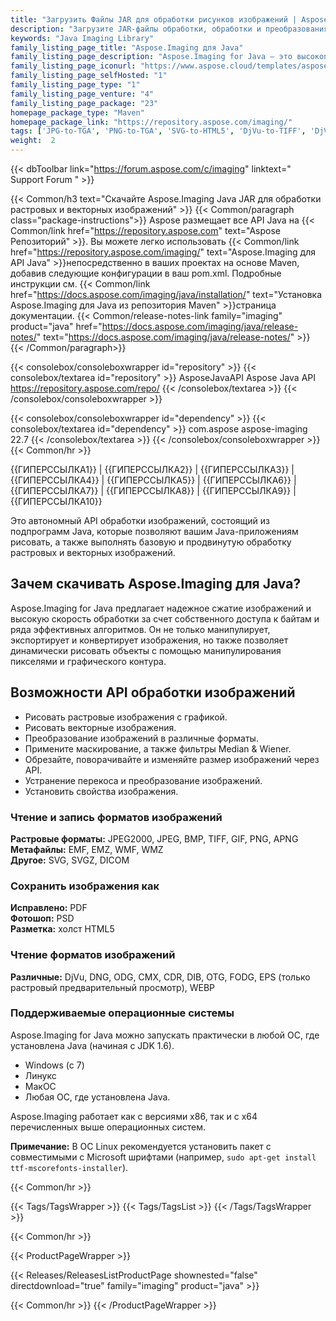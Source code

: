 ```yaml
---
title: "Загрузить Файлы JAR для обработки рисунков изображений | Aspose.Imaging"
description: "Загрузите JAR-файлы обработки, обработки и преобразования изображений. Поддерживает маскирование, фильтры, выравнивание, матричное преобразование, формы, сглаживание и векторы."
keywords: "Java Imaging Library"
family_listing_page_title: "Aspose.Imaging для Java"
family_listing_page_description: "Aspose.Imaging for Java — это высокопроизводительный и хорошо документированный API обработки изображений, который предоставляет разработчикам наиболее гибкую группу процедур обработки изображений для создания, обработки, сохранения и преобразования изображений в своих приложениях Java без необходимости использования редактора изображений. ."
family_listing_page_iconurl: "https://www.aspose.cloud/templates/aspose/App_Themes/V3/images/imaging/272x272/aspose_imaging-for-java-min.png"
family_listing_page_selfHosted: "1"
family_listing_page_type: "1"
family_listing_page_venture: "4"
family_listing_page_package: "23"
homepage_package_type: "Maven"
homepage_package_link: "https://repository.aspose.com/imaging/"
tags: ['JPG-to-TGA', 'PNG-to-TGA', 'SVG-to-HTML5', 'DjVu-to-TIFF', 'DjVu-to-PDF', 'DNG-to-JPEG', 'image-to-PSD', 'PSD-to-JPG', 'image-to-PSD', 'WMF-to-PNG']
weight:  2
---
```


{{< dbToolbar link="https://forum.aspose.com/c/imaging" linktext=" Support Forum " >}}

{{< Common/h3 text="Скачайте Aspose.Imaging Java JAR для обработки растровых и векторных изображений"  >}}
{{< Common/paragraph class="package-instructions">}}
Aspose размещает все API Java на
{{< Common/link href="https://repository.aspose.com" text="Aspose Репозиторий"  >}}. Вы можете легко использовать
{{< Common/link href="https://repository.aspose.com/imaging/" text="Aspose.Imaging для API Java"  >}}непосредственно в ваших проектах на основе Maven, добавив следующие конфигурации в ваш pom.xml. Подробные инструкции см.
{{< Common/link href="https://docs.aspose.com/imaging/java/installation/" text="Установка Aspose.Imaging для Java из репозитория Maven"  >}}страница документации.
{{< Common/release-notes-link family="imaging" product="java" href="https://docs.aspose.com/imaging/java/release-notes/" text="https://docs.aspose.com/imaging/java/release-notes/"  >}}
{{< /Common/paragraph>}}

{{< consolebox/consoleboxwrapper id="repository" >}}
   {{< consolebox/textarea id="repository" >}} 
      <repository>
      <id>AsposeJavaAPI</id>
      <name>Aspose Java API</name>
      <url>https://repository.aspose.com/repo/</url>
      </repository> 
   {{< /consolebox/textarea >}}
{{< /consolebox/consoleboxwrapper >}}

{{< consolebox/consoleboxwrapper id="dependency" >}}
   {{< consolebox/textarea id="dependency" >}}
      <dependency>
      <groupId>com.aspose</groupId>
      <artifactId>aspose-imaging</artifactId>
      <version>22.7</version>
      </dependency>
   {{< /consolebox/textarea >}}
{{< /consolebox/consoleboxwrapper >}}
{{< Common/hr >}}

{{ГИПЕРССЫЛКА1}} | {{ГИПЕРССЫЛКА2}} | {{ГИПЕРССЫЛКА3}} | {{ГИПЕРССЫЛКА4}} | {{ГИПЕРССЫЛКА5}} | {{ГИПЕРССЫЛКА6}} | {{ГИПЕРССЫЛКА7}} | {{ГИПЕРССЫЛКА8}} | {{ГИПЕРССЫЛКА9}} | {{ГИПЕРССЫЛКА10}}

Это автономный API обработки изображений, состоящий из подпрограмм Java, которые позволяют вашим Java-приложениям рисовать, а также выполнять базовую и продвинутую обработку растровых и векторных изображений.

## Зачем скачивать Aspose.Imaging для Java?

Aspose.Imaging for Java предлагает надежное сжатие изображений и высокую скорость обработки за счет собственного доступа к байтам и ряда эффективных алгоритмов. Он не только манипулирует, экспортирует и конвертирует изображения, но также позволяет динамически рисовать объекты с помощью манипулирования пикселями и графического контура.

## Возможности API обработки изображений

- Рисовать растровые изображения с графикой.
- Рисовать векторные изображения.
- Преобразование изображений в различные форматы.
- Примените маскирование, а также фильтры Median & Wiener.
- Обрезайте, поворачивайте и изменяйте размер изображений через API.
- Устранение перекоса и преобразование изображений.
- Установить свойства изображения.

### Чтение и запись форматов изображений

**Растровые форматы:** JPEG2000, JPEG, BMP, TIFF, GIF, PNG, APNG\
**Метафайлы:** EMF, EMZ, WMF, WMZ\
**Другое:** SVG, SVGZ, DICOM

### Сохранить изображения как

**Исправлено:** PDF\
**Фотошоп:** PSD\
**Разметка:** холст HTML5

### Чтение форматов изображений

**Различные:** DjVu, DNG, ODG, CMX, CDR, DIB, OTG, FODG, EPS (только растровый предварительный просмотр), WEBP

### Поддерживаемые операционные системы

Aspose.Imaging for Java можно запускать практически в любой ОС, где установлена Java (начиная с JDK 1.6).

- Windows (с 7)
- Линукс
- МакОС
- Любая ОС, где установлена Java.

Aspose.Imaging работает как с версиями x86, так и с x64 перечисленных выше операционных систем.

**Примечание:** В ОС Linux рекомендуется установить пакет с совместимыми с Microsoft шрифтами (например, `sudo apt-get install ttf-mscorefonts-installer`).

{{< Common/hr >}}

{{< Tags/TagsWrapper >}}
 {{< Tags/TagsList >}}
{{< /Tags/TagsWrapper >}}

{{< Common/hr >}}

{{< ProductPageWrapper >}}
<!-- ReleasesListProductPage-->
   {{< Releases/ReleasesListProductPage shownested="false"  directdownload="true" family="imaging" product="java" >}}
<!-- /ReleasesListProductPage-->
{{< Common/hr >}}
{{< /ProductPageWrapper >}}

